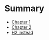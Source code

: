 # Summary

- [Chapter 1](./chapter_1.md)
- [Chapter 2](./chapter_2.md)
- [H2 instead](./h2-instead.md)
